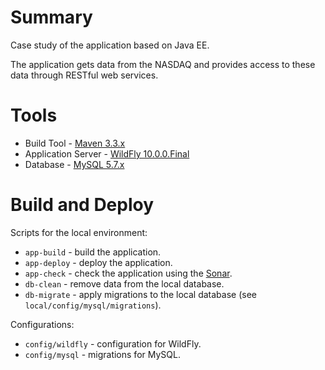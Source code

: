 # Summary

Case study of the application based on Java EE.

The application gets data from the NASDAQ and provides access to these data through RESTful web services.

# Tools

* Build Tool - [Maven 3.3.x](https://maven.apache.org/)
* Application Server - [WildFly 10.0.0.Final](http://wildfly.org/)
* Database - [MySQL 5.7.x](https://www.mysql.com/)

# Build and Deploy

Scripts for the local environment:

* `app-build` - build the application.
* `app-deploy` - deploy the application.
* `app-check` - check the application using the [Sonar](http://www.sonarqube.org/).
* `db-clean` - remove data from the local database.
* `db-migrate` - apply migrations to the local database (see `local/config/mysql/migrations`).

Configurations:

* `config/wildfly` - configuration for WildFly.
* `config/mysql` - migrations for MySQL.
